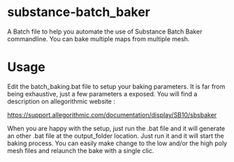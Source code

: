 # substance-batch_baker
A Batch file to help you automate the use of Substance Batch Baker commandline. You can bake multiple maps from multiple mesh.

Usage
=======

Edit the batch_baking.bat file to setup your baking parameters. It is far from being exhaustive, just a few parameters a exposed. You will find a description on allegorithmic website :

https://support.allegorithmic.com/documentation/display/SB10/sbsbaker

When you are happy with the setup, just run the .bat file and it will generate an other .bat file at the output_folder location. Just run it and it will start the baking process. You can easily make change to the low and/or the high poly mesh files and relaunch the bake with a single clic.
